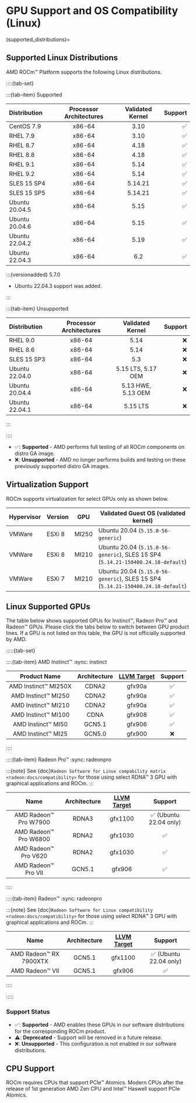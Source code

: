 # GPU Support and OS Compatibility (Linux)

(supported_distributions)=

## Supported Linux Distributions

AMD ROCm™ Platform supports the following Linux distributions.

::::{tab-set}

:::{tab-item} Supported

| Distribution | Processor Architectures | Validated Kernel | Support |
| :----------- | :---------------------: | :--------------: | ------: |
| CentOS 7.9     | x86-64 | 3.10    | ✅ |
| RHEL 7.9       | x86-64 | 3.10    | ✅ |
| RHEL 8.7       | x86-64 | 4.18    | ✅ |
| RHEL 8.8       | x86-64 | 4.18    | ✅ |
| RHEL 9.1       | x86-64 | 5.14    | ✅ |
| RHEL 9.2       | x86-64 | 5.14    | ✅ |
| SLES 15 SP4    | x86-64 | 5.14.21 | ✅ |
| SLES 15 SP5    | x86-64 | 5.14.21 | ✅ |
| Ubuntu 20.04.5 | x86-64 | 5.15    | ✅ |
| Ubuntu 20.04.6 | x86-64 | 5.15    | ✅ |
| Ubuntu 22.04.2 | x86-64 | 5.19    | ✅ |
| Ubuntu 22.04.3 | x86-64 | 6.2     | ✅ |

:::{versionadded} 5.7.0

- Ubuntu 22.04.3 support was added.

:::

:::{tab-item} Unsupported

| Distribution | Processor Architectures | Validated Kernel | Support |
| :----------- | :---------------------: | :--------------: | ------: |
| RHEL 9.0       | x86-64 | 5.14               | ❌ |
| RHEL 8.6       | x86-64 | 5.14               | ❌ |
| SLES 15 SP3    | x86-64 | 5.3                | ❌ |
| Ubuntu 22.04.0 | x86-64 | 5.15 LTS, 5.17 OEM | ❌ |
| Ubuntu 20.04.4 | x86-64 | 5.13 HWE, 5.13 OEM | ❌ |
| Ubuntu 22.04.1 | x86-64 | 5.15 LTS           | ❌ |

:::

::::

- ✅: **Supported** - AMD performs full testing of all ROCm components on distro
  GA image.
- ❌: **Unsupported** - AMD no longer performs builds and testing on these
  previously supported distro GA images.

## Virtualization Support

ROCm supports virtualization for select GPUs only as shown below.

| Hypervisor     | Version  | GPU   | Validated Guest OS (validated kernel)                                            |
|----------------|----------|-------|----------------------------------------------------------------------------------|
| VMWare         | ESXi 8   | MI250 | Ubuntu 20.04 (`5.15.0-56-generic`)                                               |
| VMWare         | ESXi 8   | MI210 | Ubuntu 20.04 (`5.15.0-56-generic`), SLES 15 SP4 (`5.14.21-150400.24.18-default`) |
| VMWare         | ESXi 7   | MI210 | Ubuntu 20.04 (`5.15.0-56-generic`), SLES 15 SP4 (`5.14.21-150400.24.18-default`) |

## Linux Supported GPUs

The table below shows supported GPUs for Instinct™, Radeon Pro™ and Radeon™
GPUs. Please click the tabs below to switch between GPU product lines. If a GPU
is not listed on this table, the GPU is not officially supported by AMD.

:::::{tab-set}

::::{tab-item} AMD Instinct™
:sync: instinct

| Product Name | Architecture | [LLVM Target](https://www.llvm.org/docs/AMDGPUUsage.html#processors) |Support |
|:------------:|:------------:|:--------------------------------------------------------------------:|:-------:|
| AMD Instinct™ MI250X | CDNA2  | gfx90a | ✅ |
| AMD Instinct™ MI250  | CDNA2  | gfx90a | ✅ |
| AMD Instinct™ MI210  | CDNA2  | gfx90a | ✅ |
| AMD Instinct™ MI100  | CDNA   | gfx908 | ✅ |
| AMD Instinct™ MI50   | GCN5.1 | gfx906 | ✅ |
| AMD Instinct™ MI25   | GCN5.0 | gfx900 | ❌ |

::::

::::{tab-item} Radeon Pro™
:sync: radeonpro

:::{note}
See {doc}`Radeon Software for Linux compability matrix <radeon:docs/compatibility>`
for those using select RDNA™ 3 GPU with graphical applications and ROCm.
:::

| Name | Architecture |[LLVM Target](https://www.llvm.org/docs/AMDGPUUsage.html#processors) | Support|
|:----:|:------------:|:--------------------------------------------------------------------:|:-------:|
| AMD Radeon™ Pro W7900   | RDNA3  | gfx1100 | ✅ (Ubuntu 22.04 only)|
| AMD Radeon™ Pro W6800   | RDNA2  | gfx1030 | ✅ |
| AMD Radeon™ Pro V620    | RDNA2  | gfx1030 | ✅ |
| AMD Radeon™ Pro VII     | GCN5.1 | gfx906  | ✅ |
::::

::::{tab-item} Radeon™
:sync: radeonpro

:::{note}
See {doc}`Radeon Software for Linux compatibility <radeon:docs/compatibility>`
for those using select RDNA™ 3 GPU with graphical applications and ROCm.
:::

| Name | Architecture    |[LLVM Target](https://www.llvm.org/docs/AMDGPUUsage.html#processors) | Support|
|:----:|:---------------:|:--------------------------------------------------------------------:|:-------:|
| AMD Radeon™ RX 7900XTX | GCN5.1 | gfx1100  | ✅ (Ubuntu 22.04 only)|
| AMD Radeon™ VII        | GCN5.1 | gfx906  | ✅ |

::::

:::::

### Support Status

- ✅: **Supported** - AMD enables these GPUs in our software distributions for
  the corresponding ROCm product.
- ⚠️: **Deprecated** - Support will be removed in a future release.
- ❌: **Unsupported** - This configuration is not enabled in our software
  distributions.

## CPU Support

ROCm requires CPUs that support PCIe™ Atomics. Modern CPUs after the release of
1st generation AMD Zen CPU and Intel™ Haswell support PCIe Atomics.
